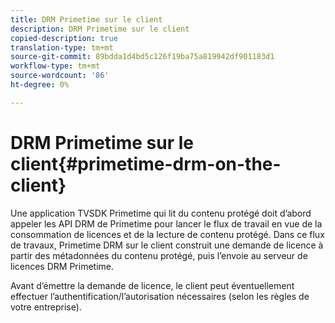 ```yaml
---
title: DRM Primetime sur le client
description: DRM Primetime sur le client
copied-description: true
translation-type: tm+mt
source-git-commit: 89bdda1d4bd5c126f19ba75a819942df901183d1
workflow-type: tm+mt
source-wordcount: '86'
ht-degree: 0%

---
```



# DRM Primetime sur le client{#primetime-drm-on-the-client}

Une application TVSDK Primetime qui lit du contenu protégé doit d’abord appeler les API DRM de Primetime pour lancer le flux de travail en vue de la consommation de licences et de la lecture de contenu protégé. Dans ce flux de travaux, Primetime DRM sur le client construit une demande de licence à partir des métadonnées du contenu protégé, puis l’envoie au serveur de licences DRM Primetime.

Avant d’émettre la demande de licence, le client peut éventuellement effectuer l’authentification/l’autorisation nécessaires (selon les règles de votre entreprise).
